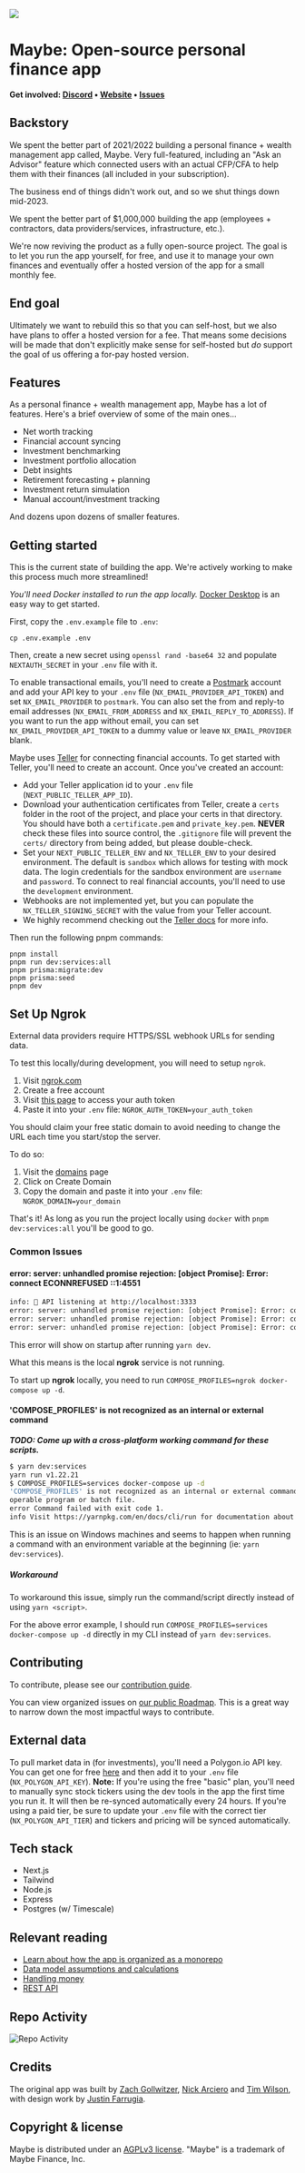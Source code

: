![](https://github.com/maybe-finance/maybe/assets/35243/79d97b31-7fad-4031-9e83-5005bc1d7fd0)

# Maybe: Open-source personal finance app

<b>Get involved: [Discord](https://link.maybe.co/discord) • [Website](https://maybe.co) • [Issues](https://github.com/maybe-finance/maybe/issues)</b>

## Backstory

We spent the better part of 2021/2022 building a personal finance + wealth management app called, Maybe. Very full-featured, including an "Ask an Advisor" feature which connected users with an actual CFP/CFA to help them with their finances (all included in your subscription).

The business end of things didn't work out, and so we shut things down mid-2023.

We spent the better part of $1,000,000 building the app (employees + contractors, data providers/services, infrastructure, etc.).

We're now reviving the product as a fully open-source project. The goal is to let you run the app yourself, for free, and use it to manage your own finances and eventually offer a hosted version of the app for a small monthly fee.

## End goal

Ultimately we want to rebuild this so that you can self-host, but we also have plans to offer a hosted version for a fee. That means some decisions will be made that don't explicitly make sense for self-hosted but _do_ support the goal of us offering a for-pay hosted version.

## Features

As a personal finance + wealth management app, Maybe has a lot of features. Here's a brief overview of some of the main ones...

-   Net worth tracking
-   Financial account syncing
-   Investment benchmarking
-   Investment portfolio allocation
-   Debt insights
-   Retirement forecasting + planning
-   Investment return simulation
-   Manual account/investment tracking

And dozens upon dozens of smaller features.

## Getting started

This is the current state of building the app. We're actively working to make this process much more streamlined!

_You'll need Docker installed to run the app locally._
[Docker Desktop](https://www.docker.com/products/docker-desktop/) is an easy way to get started.

First, copy the `.env.example` file to `.env`:

```
cp .env.example .env
```

Then, create a new secret using `openssl rand -base64 32` and populate `NEXTAUTH_SECRET` in your `.env` file with it.

To enable transactional emails, you'll need to create a [Postmark](https://postmarkapp.com/) account and add your API key to your `.env` file (`NX_EMAIL_PROVIDER_API_TOKEN`) and set `NX_EMAIL_PROVIDER` to `postmark`. You can also set the from and reply-to email addresses (`NX_EMAIL_FROM_ADDRESS` and `NX_EMAIL_REPLY_TO_ADDRESS`). If you want to run the app without email, you can set `NX_EMAIL_PROVIDER_API_TOKEN` to a dummy value or leave `NX_EMAIL_PROVIDER` blank.

Maybe uses [Teller](https://teller.io/) for connecting financial accounts. To get started with Teller, you'll need to create an account. Once you've created an account:

-   Add your Teller application id to your `.env` file (`NEXT_PUBLIC_TELLER_APP_ID`).
-   Download your authentication certificates from Teller, create a `certs` folder in the root of the project, and place your certs in that directory. You should have both a `certificate.pem` and `private_key.pem`. **NEVER** check these files into source control, the `.gitignore` file will prevent the `certs/` directory from being added, but please double-check.
-   Set your `NEXT_PUBLIC_TELLER_ENV` and `NX_TELLER_ENV` to your desired environment. The default is `sandbox` which allows for testing with mock data. The login credentials for the sandbox environment are `username` and `password`. To connect to real financial accounts, you'll need to use the `development` environment.
-   Webhooks are not implemented yet, but you can populate the `NX_TELLER_SIGNING_SECRET` with the value from your Teller account.
-   We highly recommend checking out the [Teller docs](https://teller.io/docs) for more info.

Then run the following pnpm commands:

```shell
pnpm install
pnpm run dev:services:all
pnpm prisma:migrate:dev
pnpm prisma:seed
pnpm dev
```

## Set Up Ngrok

External data providers require HTTPS/SSL webhook URLs for sending data.

To test this locally/during development, you will need to setup `ngrok`.

1. Visit [ngrok.com](https://ngrok.com/)
2. Create a free account
3. Visit [this page](https://dashboard.ngrok.com/get-started/your-authtoken) to access your auth token
4. Paste it into your `.env` file: `NGROK_AUTH_TOKEN=your_auth_token`

You should claim your free static domain to avoid needing to change the URL each time you start/stop the server.

To do so:

1. Visit the [domains](https://dashboard.ngrok.com/cloud-edge/domains) page
2. Click on Create Domain
3. Copy the domain and paste it into your `.env` file: `NGROK_DOMAIN=your_domain`

That's it! As long as you run the project locally using `docker` with `pnpm dev:services:all` you'll be good to go.

### Common Issues

#### error: server: unhandled promise rejection: [object Promise]: Error: connect ECONNREFUSED ::1:4551

```bash
info: 🚀 API listening at http://localhost:3333
error: server: unhandled promise rejection: [object Promise]: Error: connect ECONNREFUSED ::1:4551
error: server: unhandled promise rejection: [object Promise]: Error: connect ECONNREFUSED ::1:4551
error: server: unhandled promise rejection: [object Promise]: Error: connect ECONNREFUSED ::1:4551
```

This error will show on startup after running `yarn dev`.

What this means is the local **ngrok** service is not running.

To start up **ngrok** locally, you need to run `COMPOSE_PROFILES=ngrok docker-compose up -d`.

#### 'COMPOSE_PROFILES' is not recognized as an internal or external command

**_TODO: Come up with a cross-platform working command for these scripts._**

```bash
$ yarn dev:services
yarn run v1.22.21
$ COMPOSE_PROFILES=services docker-compose up -d
'COMPOSE_PROFILES' is not recognized as an internal or external command,
operable program or batch file.
error Command failed with exit code 1.
info Visit https://yarnpkg.com/en/docs/cli/run for documentation about this command.
```

This is an issue on Windows machines and seems to happen when running a command with an environment variable at the beginning (ie: `yarn dev:services`).

##### Workaround

To workaround this issue, simply run the command/script directly instead of using `yarn <script>`.

For the above error example, I should run `COMPOSE_PROFILES=services docker-compose up -d` directly in my CLI instead of `yarn dev:services`.

## Contributing

To contribute, please see our [contribution guide](https://github.com/maybe-finance/maybe/blob/main/CONTRIBUTING.md).

You can view organized issues on [our public Roadmap](https://github.com/maybe-finance/maybe/projects?query=is:open?type%3Dnew&query=is:open%20sort:title-asc). This is a great way to narrow down the most impactful ways to contribute.

## External data

To pull market data in (for investments), you'll need a Polygon.io API key. You can get one for free [here](https://polygon.io/) and then add it to your `.env` file (`NX_POLYGON_API_KEY`). **Note:** If you're using the free "basic" plan, you'll need to manually sync stock tickers using the dev tools in the app the first time you run it. It will then be re-synced automatically every 24 hours. If you're using a paid tier, be sure to update your `.env` file with the correct tier (`NX_POLYGON_API_TIER`) and tickers and pricing will be synced automatically.

## Tech stack

-   Next.js
-   Tailwind
-   Node.js
-   Express
-   Postgres (w/ Timescale)

## Relevant reading

-   [Learn about how the app is organized as a monorepo](https://github.com/maybe-finance/maybe/wiki/Monorepo-File-Structure-Overview)
-   [Data model assumptions and calculations](https://github.com/maybe-finance/maybe/wiki/Data-model-assumptions-and-calculations)
-   [Handling money](https://github.com/maybe-finance/maybe/wiki/Handling-Money)
-   [REST API](https://github.com/maybe-finance/maybe/wiki/REST-API)

## Repo Activity

![Repo Activity](https://repobeats.axiom.co/api/embed/7866c9790deba0baf63ca1688b209130b306ea4e.svg 'Repobeats analytics image')

## Credits

The original app was built by [Zach Gollwitzer](https://twitter.com/zg_dev), [Nick Arciero](https://www.narciero.com/) and [Tim Wilson](https://twitter.com/actualTimWilson), with design work by [Justin Farrugia](https://twitter.com/justinmfarrugia).

## Copyright & license

Maybe is distributed under an [AGPLv3 license](https://github.com/maybe-finance/maybe/blob/main/LICENSE). "Maybe" is a trademark of Maybe Finance, Inc.
